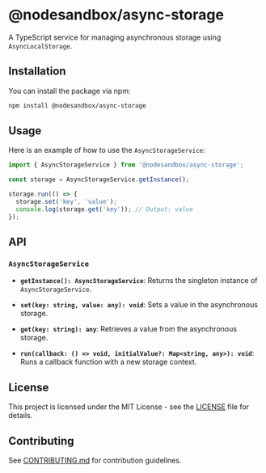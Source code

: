 # @nodesandbox/async-storage

A TypeScript service for managing asynchronous storage using `AsyncLocalStorage`.

## Installation

You can install the package via npm:

```bash
npm install @nodesandbox/async-storage
```

## Usage

Here is an example of how to use the `AsyncStorageService`:

```typescript
import { AsyncStorageService } from '@nodesandbox/async-storage';

const storage = AsyncStorageService.getInstance();

storage.run(() => {
  storage.set('key', 'value');
  console.log(storage.get('key')); // Output: value
});
```

## API

### `AsyncStorageService`

- **`getInstance(): AsyncStorageService`**: Returns the singleton instance of `AsyncStorageService`.

- **`set(key: string, value: any): void`**: Sets a value in the asynchronous storage.

- **`get(key: string): any`**: Retrieves a value from the asynchronous storage.

- **`run(callback: () => void, initialValue?: Map<string, any>): void`**: Runs a callback function with a new storage context.

## License

This project is licensed under the MIT License - see the [LICENSE](LICENSE) file for details.

## Contributing

See [CONTRIBUTING.md](CONTRIBUTING.md) for contribution guidelines.